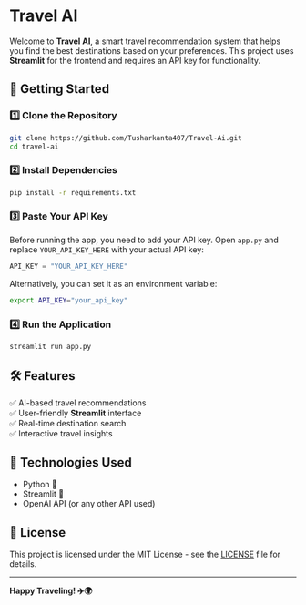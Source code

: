 # Travel AI

Welcome to **Travel AI**, a smart travel recommendation system that helps you find the best destinations based on your preferences. This project uses **Streamlit** for the frontend and requires an API key for functionality.

## 🚀 Getting Started

### 1️⃣ Clone the Repository
```bash
git clone https://github.com/Tusharkanta407/Travel-Ai.git
cd travel-ai
```

### 2️⃣ Install Dependencies
```bash
pip install -r requirements.txt
```

### 3️⃣ Paste Your API Key
Before running the app, you need to add your API key. Open `app.py` and replace `YOUR_API_KEY_HERE` with your actual API key:

```python
API_KEY = "YOUR_API_KEY_HERE"
```

Alternatively, you can set it as an environment variable:
```bash
export API_KEY="your_api_key"
```

### 4️⃣ Run the Application
```bash
streamlit run app.py
```

## 🛠 Features
✅ AI-based travel recommendations  
✅ User-friendly **Streamlit** interface  
✅ Real-time destination search  
✅ Interactive travel insights  

## 📌 Technologies Used
- Python 🐍
- Streamlit 🎈
- OpenAI API (or any other API used)

## 📜 License
This project is licensed under the MIT License - see the [LICENSE](LICENSE) file for details.

---
**Happy Traveling! ✈️🌍**
